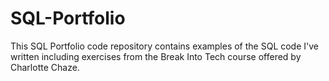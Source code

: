 # SQL-Portfolio
This SQL Portfolio code repository contains examples of the SQL code I've written including exercises from the Break Into Tech course offered by Charlotte Chaze.
